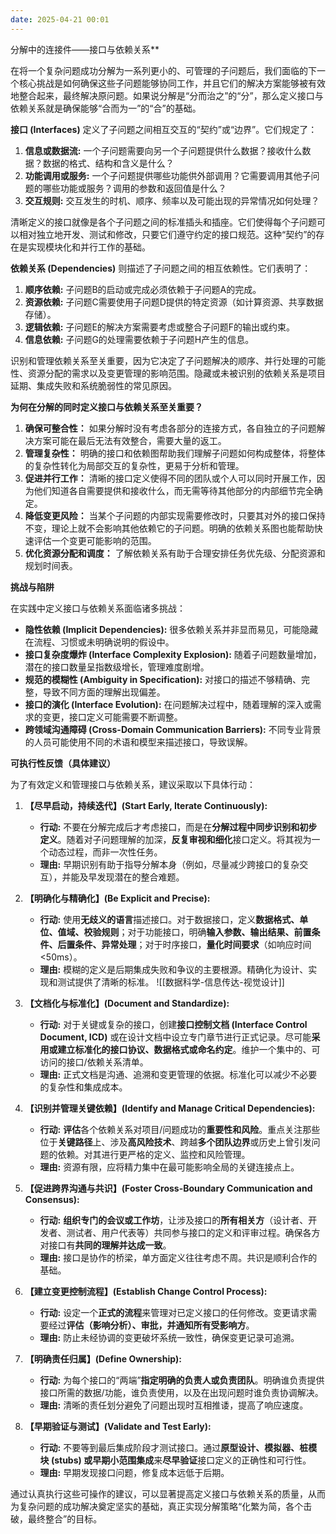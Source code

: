 ```yaml
---
date: 2025-04-21 00:01
---
```


分解中的连接件——接口与依赖关系**

在将一个复杂问题成功分解为一系列更小的、可管理的子问题后，我们面临的下一个核心挑战是如何确保这些子问题能够协同工作，并且它们的解决方案能够被有效地整合起来，最终解决原问题。如果说分解是“分而治之”的“分”，那么定义接口与依赖关系就是确保能够“合而为一”的“合”的基础。

**接口 (Interfaces)** 定义了子问题之间相互交互的“契约”或“边界”。它们规定了：

1. **信息或数据流:** 一个子问题需要向另一个子问题提供什么数据？接收什么数据？数据的格式、结构和含义是什么？
2. **功能调用或服务:** 一个子问题提供哪些功能供外部调用？它需要调用其他子问题的哪些功能或服务？调用的参数和返回值是什么？
3. **交互规则:** 交互发生的时机、顺序、频率以及可能出现的异常情况如何处理？

清晰定义的接口就像是各个子问题之间的标准插头和插座。它们使得每个子问题可以相对独立地开发、测试和修改，只要它们遵守约定的接口规范。这种“契约”的存在是实现模块化和并行工作的基础。

**依赖关系 (Dependencies)** 则描述了子问题之间的相互依赖性。它们表明了：

1. **顺序依赖:** 子问题B的启动或完成必须依赖于子问题A的完成。
2. **资源依赖:** 子问题C需要使用子问题D提供的特定资源（如计算资源、共享数据存储）。
3. **逻辑依赖:** 子问题E的解决方案需要考虑或整合子问题F的输出或约束。
4. **信息依赖:** 子问题G的处理需要依赖于子问题H产生的信息。

识别和管理依赖关系至关重要，因为它决定了子问题解决的顺序、并行处理的可能性、资源分配的需求以及变更管理的影响范围。隐藏或未被识别的依赖关系是项目延期、集成失败和系统脆弱性的常见原因。

**为何在分解的同时定义接口与依赖关系至关重要？**

1. **确保可整合性：** 如果分解时没有考虑各部分的连接方式，各自独立的子问题解决方案可能在最后无法有效整合，需要大量的返工。
2. **管理复杂性：** 明确的接口和依赖图帮助我们理解子问题如何构成整体，将整体的复杂性转化为局部交互的复杂性，更易于分析和管理。
3. **促进并行工作：** 清晰的接口定义使得不同的团队或个人可以同时开展工作，因为他们知道各自需要提供和接收什么，而无需等待其他部分的内部细节完全确定。
4. **降低变更风险：** 当某个子问题的内部实现需要修改时，只要其对外的接口保持不变，理论上就不会影响其他依赖它的子问题。明确的依赖关系图也能帮助快速评估一个变更可能影响的范围。
5. **优化资源分配和调度：** 了解依赖关系有助于合理安排任务优先级、分配资源和规划时间表。

**挑战与陷阱**

在实践中定义接口与依赖关系面临诸多挑战：

- **隐性依赖 (Implicit Dependencies):** 很多依赖关系并非显而易见，可能隐藏在流程、习惯或未明确说明的假设中。
- **接口复杂度爆炸 (Interface Complexity Explosion):** 随着子问题数量增加，潜在的接口数量呈指数级增长，管理难度剧增。
- **规范的模糊性 (Ambiguity in Specification):** 对接口的描述不够精确、完整，导致不同方面的理解出现偏差。
- **接口的演化 (Interface Evolution):** 在问题解决过程中，随着理解的深入或需求的变更，接口定义可能需要不断调整。
- **跨领域沟通障碍 (Cross-Domain Communication Barriers):** 不同专业背景的人员可能使用不同的术语和模型来描述接口，导致误解。

**可执行性反馈（具体建议）**

为了有效定义和管理接口与依赖关系，建议采取以下具体行动：

1. **【尽早启动，持续迭代】(Start Early, Iterate Continuously):**

   - **行动:** 不要在分解完成后才考虑接口，而是在**分解过程中同步识别和初步定义**。随着对子问题理解的加深，**反复审视和细化**接口定义。将其视为一个动态过程，而非一次性任务。
   - **理由:** 早期识别有助于指导分解本身（例如，尽量减少跨接口的复杂交互），并能及早发现潜在的整合难题。
2. **【明确化与精确化】(Be Explicit and Precise):**

   - **行动:** 使用**无歧义的语言**描述接口。对于数据接口，定义**数据格式、单位、值域、校验规则**；对于功能接口，明确**输入参数、输出结果、前置条件、后置条件、异常处理**；对于时序接口，**量化时间要求**（如响应时间<50ms）。
   - **理由:** 模糊的定义是后期集成失败和争议的主要根源。精确化为设计、实现和测试提供了清晰的标准。
![[数据科学-信息传达-视觉设计]]
4. **【文档化与标准化】(Document and Standardize):**

   - **行动:** 对于关键或复杂的接口，创建**接口控制文档 (Interface Control Document, ICD)** 或在设计文档中设立专门章节进行正式记录。尽可能**采用或建立标准化的接口协议、数据格式或命名约定**。维护一个集中的、可访问的接口/依赖关系清单。
   - **理由:** 正式文档是沟通、追溯和变更管理的依据。标准化可以减少不必要的复杂性和集成成本。
5. **【识别并管理关键依赖】(Identify and Manage Critical Dependencies):**

   - **行动:** **评估**各个依赖关系对项目/问题成功的**重要性和风险**。重点关注那些位于**关键路径**上、涉及**高风险技术**、跨越**多个团队边界**或历史上曾引发问题的依赖。对其进行更严格的定义、监控和风险管理。
   - **理由:** 资源有限，应将精力集中在最可能影响全局的关键连接点上。
6. **【促进跨界沟通与共识】(Foster Cross-Boundary Communication and Consensus):**

   - **行动:** **组织专门的会议或工作坊**，让涉及接口的**所有相关方**（设计者、开发者、测试者、用户代表等）共同参与接口的定义和评审过程。确保各方对接口有**共同的理解并达成一致**。
   - **理由:** 接口是协作的桥梁，单方面定义往往考虑不周。共识是顺利合作的基础。
7. **【建立变更控制流程】(Establish Change Control Process):**

   - **行动:** 设定一个**正式的流程**来管理对已定义接口的任何修改。变更请求需要经过**评估（影响分析）、审批，并通知所有受影响方**。
   - **理由:** 防止未经协调的变更破坏系统一致性，确保变更记录可追溯。
8. **【明确责任归属】(Define Ownership):**

   - **行动:** 为每个接口的“两端”**指定明确的负责人或负责团队**。明确谁负责提供接口所需的数据/功能，谁负责使用，以及在出现问题时谁负责协调解决。
   - **理由:** 清晰的责任划分避免了问题出现时互相推诿，提高了响应速度。
9. **【早期验证与测试】(Validate and Test Early):**

   - **行动:** 不要等到最后集成阶段才测试接口。通过**原型设计、模拟器、桩模块 (stubs) 或早期小范围集成**来**尽早验证**接口定义的正确性和可行性。
   - **理由:** 早期发现接口问题，修复成本远低于后期。

通过认真执行这些可操作的建议，可以显著提高定义接口与依赖关系的质量，从而为复杂问题的成功解决奠定坚实的基础，真正实现分解策略“化繁为简，各个击破，最终整合”的目标。
